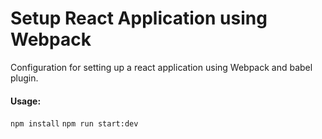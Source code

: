 # Setup React Application using Webpack

Configuration for setting up a react application using Webpack and babel plugin.

#### Usage:
`npm install`
`npm run start:dev`
